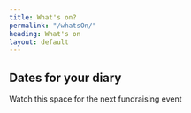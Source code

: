 ```yaml
---
title: What's on?
permalink: "/whatsOn/"
heading: What's on
layout: default
---
```


## Dates for your diary

Watch this space for the next fundraising event
